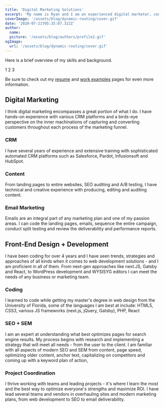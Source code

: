 ```yaml
---
title: 'Digital Marketing Solutions'
excerpt: 'My name is Ryan and I am an experienced digital marketer, coder and CRM expert. Welcome to my website and portfolio. I am excited to share my work and experiences with you. Pardon my dust, I am currently deploying this app.'
coverImage: '/assets/blog/dynamic-routing/cover.gif'
date: '2020-07-21T05:35:07.322Z'
author:
  name:
  picture: '/assets/blog/authors/profile2.gif'
ogImage:
  url: '/assets/blog/dynamic-routing/cover.gif'
---
```


Here is a brief overview of my skills and background.

<div class="bg-gray-200 p-4">
  <span class="block text-gray-700 text-center bg-gray-400 px-4 py-2">1</span>
  <span class="block text-gray-700 text-center bg-gray-400 px-4 py-2 mt-2">2</span>
  <span class="block text-gray-700 text-center bg-gray-400 px-4 py-2 mt-2">3</span>
</div>

Be sure to check out my <a class="hover:underline text-blue-600" href="http://www.ryanjblack.io/posts/resume">resume</a> and <a class="hover:underline text-blue-600" href="http://www.ryanjblack.io/posts/about-me">work examples</a> pages for even more information.

## Digital Marketing

I think digital marketing encompasses a great portion of what I do.
I have hands-on experience with various CRM platforms and a birds-eye perspective on the inner machinations of capturing and converting customers throughout each process of the marketing funnel.

### CRM

I have several years of experience and extensive training with sophisticated automated CRM platforms such as Salesforce, Pardot, Infusionsoft and HubSpot.

### Content

From landing pages to entire websites, SEO auditing and A/B testing, I have technical and creative experience with producing, editing and auditing content.

### Email Marketing

Emails are an integral part of any marketing plan and one of my passion areas. I can code the landing pages, emails, sequence the entire campaign, conduct split testing and review the deliverability and performance reports.

## Front-End Design + Development

I have been coding for over 4 years and I have seen trends, strategies and approaches of all kinds when it comes to web development solutions - and I am proficient in all of them. From next-gen approaches like next.JS, Gatsby and React, to WordPress development and WYSISYG editors I can meet the needs of any business or marketing team.

### Coding

I learned to code while getting my master's degree in web design from the University of Florida, some of the languages I am best at include: HTML5, CSS3, various JS frameworks (next.js, jQuery, Gatsby), PHP, React

### SEO + SEM

I am an expert at understanding what best optimizes pages for search engine results. My process begins with research and implementing a strategy that will meet all needs - from the user to the client. I am familiar with all aspects of modern SEO and SEM from content, page speed, optimizing older content, anchor text,  capitalizing on competitors and coming up with a keyword plan of action,

### Project Coordination

I thrive working with teams and leading projects - it's where I learn the most and the best way to optimize everyone's strengths and maximize ROI. I have lead several teams and vendors in overhauling sites and modern marketing plans, from web development to SEO to email deliverability.
